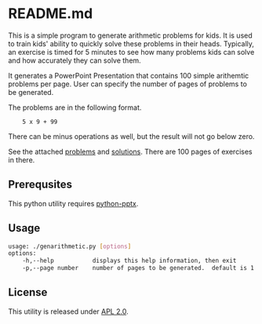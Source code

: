 README.md
=========

This is a simple program to generate arithmetic problems for kids.  It is
used to train kids' ability to quickly solve these problems in their heads.
Typically, an exercise is timed for 5 minutes to see how many problems
kids can solve and how accurately they can solve them.

It generates a PowerPoint Presentation that contains 100 simple arithemtic
problems per page.  User can specify the number of pages of problems to be
generated.

The problems are in the following format.
```
	5 x 9 + 99
```

There can be minus operations as well, but the result will not go below
zero.

See the attached [problems](problem.pptx) and [solutions](solution.pptx).
There are 100 pages of exercises in there.

Prerequsites
------------

This python utility requires [python-pptx](https://python-pptx.readthedocs.io/en/latest/).


Usage
-----

```bash
usage: ./genarithmetic.py [options]
options:
    -h,--help           displays this help information, then exit
    -p,--page number    number of pages to be generated.  default is 1
```

License
-------

This utility is released under [APL 2.0](https://www.apache.org/licenses/LICENSE-2.0).
